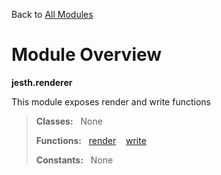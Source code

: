 Back to [All Modules](https://github.com/pyrustic/jesth/blob/master/docs/modules/README.md#readme)

# Module Overview

**jesth.renderer**
 
This module exposes render and write functions

> **Classes:** &nbsp; None
>
> **Functions:** &nbsp; [render](https://github.com/pyrustic/jesth/blob/master/docs/modules/content/jesth.renderer/content/functions.md#render) &nbsp;&nbsp; [write](https://github.com/pyrustic/jesth/blob/master/docs/modules/content/jesth.renderer/content/functions.md#write)
>
> **Constants:** &nbsp; None
